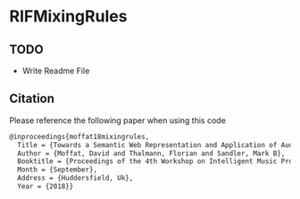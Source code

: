# RIFMixingRules

## TODO
 - Write Readme File
 
## Citation
Please reference the following paper when using this code

``` LaTeX
@inproceedings{moffat18mixingrules,
  Title = {Towards a Semantic Web Representation and Application of Audio Mixing Rules},  
  Author = {Moffat, David and Thalmann, Florian and Sandler, Mark B},
  Booktitle = {Proceedings of the 4th Workshop on Intelligent Music Production (WIMP)},
  Month = {September},
  Address = {Huddersfield, Uk},
  Year = {2018}}
```
